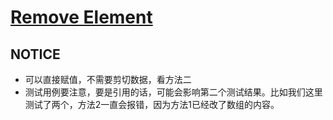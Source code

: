 # [Remove Element](https://leetcode.com/problems/remove-element/)

## NOTICE
 - 可以直接赋值，不需要剪切数据，看方法二
 - 测试用例要注意，要是引用的话，可能会影响第二个测试结果。比如我们这里测试了两个，方法2一直会报错，因为方法1已经改了数组的内容。
